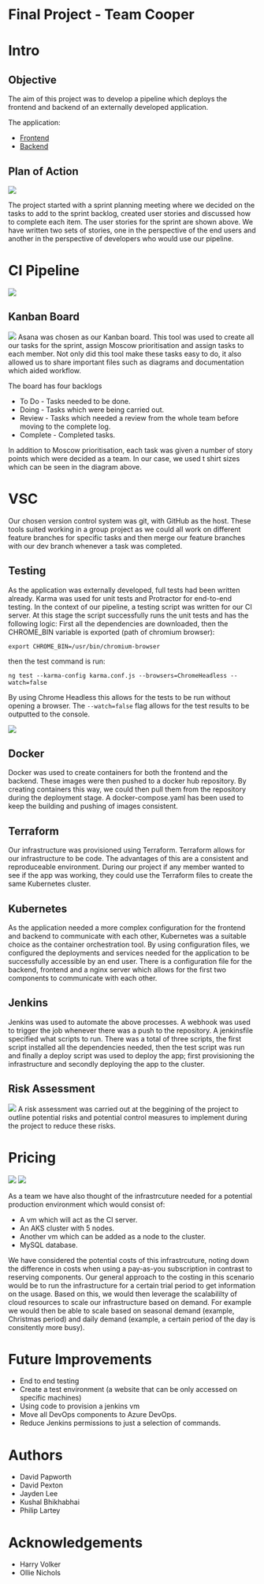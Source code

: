 # Final Project - Team Cooper

# Intro

## Objective
The aim of this project was to develop a pipeline which deploys the frontend and backend of an externally developed application. 

The application:
* [Frontend](https://github.com/spring-petclinic/spring-petclinic-angular)
* [Backend](https://github.com/spring-petclinic/spring-petclinic-rest)

## Plan of Action
![](https://github.com/kb674/Final-readme/blob/main/Images/User%20Stories.png)

The project started with a sprint planning meeting where we decided on the tasks to add to the sprint backlog, created user stories and discussed how to complete each item.
The user stories for the sprint are shown above. We have written two sets of stories, one in the perspective of the end users and another in the perspective of developers who would use our pipeline.


# CI Pipeline
![](https://github.com/kb674/Final_Project/blob/main/Images/Pipeline%20-%203.png)

## Kanban Board
![](https://github.com/kb674/Final_Project/blob/main/Images/Kanban%20-%201.png)
Asana was chosen as our Kanban board. This tool was used to create all our tasks for the sprint, assign Moscow prioritisation and assign tasks to each member. Not only did this tool make these tasks easy to do, it also allowed us to share important files such as diagrams and documentation which aided workflow.

The board has four backlogs
* To Do - Tasks needed to be done. 
* Doing - Tasks which were being carried out.
* Review - Tasks which needed a review from the whole team before moving to the complete log.
* Complete - Completed tasks.

In addition to Moscow prioritisation, each task was given a number of story points which were decided as a team. In our case, we used t shirt sizes which can be seen in the diagram above.

# VSC
Our chosen version control system was git, with GitHub as the host. These tools suited working in a group project as we could all work on different feature branches for specific tasks and then merge our feature branches with our dev branch whenever a task was completed.

## Testing
As the application was externally developed, full tests had been written already. Karma was used for unit tests and Protractor for end-to-end testing. 
In the context of our pipeline, a testing script was written for our CI server. At this stage the script successfully runs the unit tests and has the following logic:
First all the dependencies are downloaded, then the CHROME_BIN variable is exported (path of chromium browser):
````
export CHROME_BIN=/usr/bin/chromium-browser
````
then the test command is run: 
````
ng test --karma-config karma.conf.js --browsers=ChromeHeadless --watch=false
````
By using Chrome Headless this allows for the tests to be run without opening a browser.
The ``--watch=false`` flag allows for the test results to be outputted to the console.

![](https://github.com/kb674/Final_Project/blob/main/Images/Test%20-%201.5.png)

## Docker
Docker was used to create containers for both the frontend and the backend. These images were then pushed to a docker hub repository. By creating containers this way, we could then pull them from the repository during the deployment stage. A docker-compose.yaml has been used to keep the building and pushing of images consistent.

## Terraform
Our infrastructure was provisioned using Terraform. Terraform allows for our infrastructure to be code. The advantages of this are a consistent and reproduceable environment. During our project if any member wanted to see if the app was working, they could use the Terraform files to create the same Kubernetes cluster.

## Kubernetes
As the application needed a more complex configuration for the frontend and backend to communicate with each other, Kubernetes was a suitable choice as the container orchestration tool. By using configuration files, we configured the deployments and services needed for the application to be successfully accessible by an end user. There is a configuration file for the backend, frontend and a nginx server which allows for the first two components to communicate with each other.

## Jenkins
Jenkins was used to automate the above processes. A webhook was used to trigger the job whenever there was a push to the repository. A jenkinsfile specified what scripts to run. There was a total of three scripts, the first script installed all the dependencies needed, then the test script was run and finally a deploy script was used to deploy the app; first provisioning the infrastructure and secondly deploying the app to the cluster. 

## Risk Assessment
![](https://github.com/kb674/Final_Project/blob/main/Images/Risk%20-%201.png)
A risk assessment was carried out at the beggining of the project to outline potential risks and potential control measures to implement during the project to reduce these risks.

# Pricing 
![](https://github.com/kb674/Final_Project/blob/main/Images/Costings%20-%201.png)
![](https://github.com/kb674/Final_Project/blob/main/Images/sql-COSTS.png)

As a team we have also thought of the infrastrcuture needed for a potential production environment which would consist of:
* A vm which will act as the CI server.
* An AKS cluster with 5 nodes.
* Another vm which can be added as a node to the cluster.
* MySQL database.

We have considered the potential costs of this infrastrcuture, noting down the difference in costs when using a pay-as-you subscription in contrast to reserving components. Our general approach to the costing in this scenario would be to run the infrastructure for a certain trial period to get information on the usage. Based on this, we would then leverage the scalabililty of cloud resources to scale our infrastructure based on demand. For example we would then be able to scale based on seasonal demand (example, Christmas period) and daily demand (example, a certain period of the day is consitently more busy).

# Future Improvements
* End to end testing
* Create a test environment (a website that can be only accessed on specific machines)
* Using code to provision a jenkins vm
* Move all DevOps components to Azure DevOps.
* Reduce Jenkins permissions to just a selection of commands.

# Authors
* David Papworth
* David Pexton
* Jayden Lee
* Kushal Bhikhabhai
* Philip Lartey

# Acknowledgements
* Harry Volker
* Ollie Nichols
